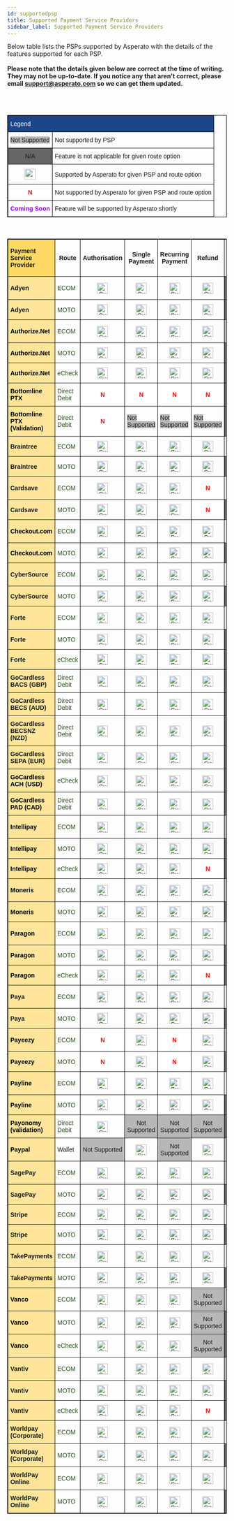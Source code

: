 ```yaml
---
id: supportedpsp
title: Supported Payment Service Providers
sidebar_label: Supported Payment Service Providers
---
```

<style type="text/css">
.tg  {border-collapse:collapse;border-spacing:0;border-color:black;border-style:solid;border-width:1px;}
.tg td{border-color:black;border-style:solid;border-width:1px;font-family:Arial, sans-serif;font-size:14px;
  overflow:hidden;padding:10px 5px;word-break:normal;}
.tg th{border-color:black;border-style:solid;border-width:1px;font-family:Arial, sans-serif;font-size:14px;
  font-weight:normal;overflow:hidden;padding:10px 5px;word-break:normal;}
.tg .tg-oftd{background-color:#666;border-color:inherit;text-align:center;vertical-align:center}
.tg .tg-k5c5{background-color:#666;border-color:inherit;text-align:center;vertical-align:center}
.tg .tg-1rdj{background-color:#FFD966;border-color:inherit;font-weight:bold;text-align:left;vertical-align:center}
.tg .tg-58xa{background-color:#FFF;border-color:#000000;color:#F00;font-weight:bold;text-align:center;vertical-align:center}//N
.tg .tg-w4l0{background-color:#B7B7B7;border-color:inherit;text-align:center;vertical-align:center}
.tg .tg-y9n6{background-color:#FFE599;border-color:inherit;font-weight:bold;text-align:left;vertical-align:center}
.tg .tg-xdju{border-color:inherit;color:#274E13;text-align:left;vertical-align:center}
.tg .tg-c3ow{border-color:inherit;text-align:center;vertical-align:center}
.tg .tg-yyq2{border-color:inherit;color:#90F;font-weight:bold;text-align:center;vertical-align:center}
.tg .tg-wp8o{border-color:#000000;text-align:center;vertical-align:center}
.tg .tg-jk9u{border-color:#000000;color:#90F;font-weight:bold;text-align:center;vertical-align:center}
.tg .tg-fymr{border-color:inherit;font-weight:bold;text-align:Center;vertical-align:center}
.tg .tg-zlby{background-color:#B7B7B7;border-color:inherit;text-align:center;vertical-align:center}
.tg .tg-wuzg{background-color:#FFE599;border-color:inherit;font-weight:bold;text-align:left;vertical-align:center}
.tg .tg-qzcq{background-color:#FFF;border-color:inherit;color:#F00;font-weight:bold;text-align:center;vertical-align:center}
.tg .tg-0pky{border-color:inherit;text-align:left;vertical-align:center}
.tg .tg-hmgt{background-color:#1C4587;border-color:inherit;color:#FFF;text-align:left;vertical-align:center}
</style>


Below table lists the PSPs supported by Asperato with the details of the features supported for each PSP.
<BR>
<BR>
**Please note that the details given below are correct at the time of writing. They may not be up-to-date. If you notice any that aren't correct, please email support@asperato.com so we can get them updated.**

<BR>
<BR>

<table class="tg">
<thead>
  <tr>
    <th class="tg-hmgt" colspan="2"><span style="color:#FFF;background-color:#1C4587">Legend</span></th>
  </tr>
</thead>
<tbody>
  <tr>
    <td class="tg-w4l0"><span style="background-color:#B7B7B7">Not Supported</span></td>
    <td class="tg-0pky">Not supported by PSP</td>
  </tr>
  <tr>
    <td class="tg-oftd"><span style="background-color:#666">N/A</span></td>
    <td class="tg-0pky">Feature is not applicable for given route option</td>
  </tr>
  <tr>
    <td class="tg-c3ow"><img src="https://img.icons8.com/color/48/000000/checked-checkbox.png" width="25" height="25"></td>
    <td class="tg-0pky">Supported by Asperato for given PSP and route option</td>
  </tr>
  <tr>
    <td class="tg-58xa"><span style="font-weight:bold;color:#F00;background-color:#FFF">N</span></td>
    <td class="tg-0pky">Not supported by Asperato for given PSP and route option</td>
  </tr>
  <tr>
    <td class="tg-jk9u"><span style="font-weight:bold;color:#90F">Coming Soon</span></td>
    <td class="tg-0pky">Feature will be supported by Asperato shortly</td>
  </tr>
</tbody>
</table>
<br>

<table class="tg">
<thead>
  <tr>
    <th class="tg-1rdj"><span style="font-weight:bold;background-color:#FFD966">Payment Service Provider</span></th>
    <th class="tg-fymr"><span style="font-weight:bold">Route</span></th>
    <th class="tg-fymr"><span style="font-weight:bold">Authorisation</span></th>
    <th class="tg-fymr"><span style="font-weight:bold">Single Payment</span></th>
    <th class="tg-fymr"><span style="font-weight:bold">Recurring Payment</span></th>
    <th class="tg-fymr"><span style="font-weight:bold">Refund</span></th>
    <th class="tg-fymr"><span style="font-weight:bold">3D Secure Payment</span></th>
    <th class="tg-fymr"><span style="font-weight:bold">3D Secure Payment V2</span></th>
  </tr>
</thead>
<tbody>
  <tr>
    <td class="tg-y9n6"><span style="font-weight:bold;background-color:#FFE599">Adyen</span></td>
    <td class="tg-xdju"><span style="color:#274E13">ECOM</span></td>
    <td class="tg-c3ow"><img src="https://img.icons8.com/color/48/000000/checked-checkbox.png" alt="Supported" width="25" height="25"/></td>
    <td class="tg-c3ow"><img src="https://img.icons8.com/color/48/000000/checked-checkbox.png" alt="Supported" width="25" height="25"/></td>
    <td class="tg-c3ow"><img src="https://img.icons8.com/color/48/000000/checked-checkbox.png" alt="Supported" width="25" height="25"/></td>
    <td class="tg-c3ow"><img src="https://img.icons8.com/color/48/000000/checked-checkbox.png" alt="Supported" width="25" height="25"/></td>
    <td class="tg-oftd"><span style="background-color:#666">N/A</span></td>
    <td class="tg-yyq2"><span style="font-weight:bold;color:#90F">Coming Soon</span></td>
  </tr>
  <tr>
    <td class="tg-y9n6"><span style="font-weight:bold;background-color:#FFE599">Adyen</span></td>
    <td class="tg-xdju"><span style="color:#274E13">MOTO</span></td>
    <td class="tg-c3ow"><img src="https://img.icons8.com/color/48/000000/checked-checkbox.png" alt="Supported" width="25" height="25"/></td>
    <td class="tg-c3ow"><img src="https://img.icons8.com/color/48/000000/checked-checkbox.png" alt="Supported" width="25" height="25"/></td>
    <td class="tg-c3ow"><img src="https://img.icons8.com/color/48/000000/checked-checkbox.png" alt="Supported" width="25" height="25"/></td>
    <td class="tg-c3ow"><img src="https://img.icons8.com/color/48/000000/checked-checkbox.png" alt="Supported" width="25" height="25"/></td>
    <td class="tg-oftd"><span style="background-color:#666">N/A</span></td>
    <td class="tg-oftd"><span style="background-color:#666">N/A</span></td>
  </tr>
  <tr>
    <td class="tg-y9n6"><span style="font-weight:bold;color:#000;background-color:#FFE599">Authorize.Net</span></td>
    <td class="tg-xdju"><span style="color:#274E13">ECOM</span></td>
    <td class="tg-c3ow"><img src="https://img.icons8.com/color/48/000000/checked-checkbox.png" alt="Supported" width="25" height="25"/></td>
    <td class="tg-c3ow"><img src="https://img.icons8.com/color/48/000000/checked-checkbox.png" alt="Supported" width="25" height="25"/></td>
    <td class="tg-c3ow"><img src="https://img.icons8.com/color/48/000000/checked-checkbox.png" alt="Supported" width="25" height="25"/></td>
    <td class="tg-c3ow"><img src="https://img.icons8.com/color/48/000000/checked-checkbox.png" alt="Supported" width="25" height="25"/></td>
    <td class="tg-zlby"><span style="background-color:#B7B7B7">Not Supported</span></td>
    <td class="tg-zlby"><span style="background-color:#B7B7B7">Not Supported</span></td>
  </tr>
  <tr>
    <td class="tg-y9n6"><span style="font-weight:bold;color:#000;background-color:#FFE599">Authorize.Net</span></td>
    <td class="tg-xdju"><span style="color:#274E13">MOTO</span></td>
    <td class="tg-c3ow"><img src="https://img.icons8.com/color/48/000000/checked-checkbox.png" alt="Supported" width="25" height="25"/></td>
    <td class="tg-c3ow"><img src="https://img.icons8.com/color/48/000000/checked-checkbox.png" alt="Supported" width="25" height="25"/></td>
    <td class="tg-c3ow"><img src="https://img.icons8.com/color/48/000000/checked-checkbox.png" alt="Supported" width="25" height="25"/></td>
    <td class="tg-c3ow"><img src="https://img.icons8.com/color/48/000000/checked-checkbox.png" alt="Supported" width="25" height="25"/></td>
    <td class="tg-oftd"><span style="background-color:#666">N/A</span></td>
    <td class="tg-oftd"><span style="background-color:#666">N/A</span></td>
  </tr>
  <tr>
    <td class="tg-y9n6"><span style="font-weight:bold;color:#000;background-color:#FFE599">Authorize.Net</span></td>
    <td class="tg-xdju"><span style="color:#274E13">eCheck</span></td>
    <td class="tg-c3ow"><img src="https://img.icons8.com/color/48/000000/checked-checkbox.png" alt="Supported" width="25" height="25"/></td>
    <td class="tg-c3ow"><img src="https://img.icons8.com/color/48/000000/checked-checkbox.png" alt="Supported" width="25" height="25"/></td>
    <td class="tg-c3ow"><img src="https://img.icons8.com/color/48/000000/checked-checkbox.png" alt="Supported" width="25" height="25"/></td>
    <td class="tg-c3ow"><img src="https://img.icons8.com/color/48/000000/checked-checkbox.png" alt="Supported" width="25" height="25"/></td>
    <td class="tg-oftd"><span style="background-color:#666">N/A</span></td>
    <td class="tg-oftd"><span style="background-color:#666">N/A</span></td>
  </tr>
  <tr>
    <td class="tg-wuzg"><span style="font-weight:bold;color:#000;background-color:#FFE599">Bottomline PTX</span></td>
    <td class="tg-xdju"><span style="color:#274E13">Direct Debit</span></td>
    <td class="tg-58xa"><span style="font-weight:bold;color:#F00;background-color:#FFF">N</span></td>
    <td class="tg-58xa"><span style="font-weight:bold;color:#F00;background-color:#FFF">N</span></td>
    <td class="tg-58xa"><span style="font-weight:bold;color:#F00;background-color:#FFF">N</span></td>
    <td class="tg-58xa"><span style="font-weight:bold;color:#F00;background-color:#FFF">N</span></td>
    <td class="tg-oftd"><span style="background-color:#666">N/A</span></td>
    <td class="tg-oftd"><span style="background-color:#666">N/A</span></td>
  </tr>
  <tr>
    <td class="tg-wuzg"><span style="font-weight:bold;color:#000;background-color:#FFE599">Bottomline PTX (Validation)</span></td>
    <td class="tg-xdju"><span style="color:#274E13">Direct Debit</span></td>
    <td class="tg-58xa"><span style="font-weight:bold;color:#F00;background-color:#FFF">N</span></td>
    <td class="tg-w4l0"><span style="background-color:#B7B7B7">Not Supported</span></td>
    <td class="tg-w4l0"><span style="background-color:#B7B7B7">Not Supported</span></td>
    <td class="tg-w4l0"><span style="background-color:#B7B7B7">Not Supported</span></td>
    <td class="tg-oftd"><span style="background-color:#666">N/A</span></td>
    <td class="tg-oftd"><span style="background-color:#666">N/A</span></td>
  </tr>
  <tr>
    <td class="tg-y9n6"><span style="font-weight:bold;background-color:#FFE599">Braintree</span></td>
    <td class="tg-xdju"><span style="color:#274E13">ECOM</span></td>
    <td class="tg-c3ow"><img src="https://img.icons8.com/color/48/000000/checked-checkbox.png" alt="Supported" width="25" height="25"/></td>
    <td class="tg-c3ow"><img src="https://img.icons8.com/color/48/000000/checked-checkbox.png" alt="Supported" width="25" height="25"/></td>
    <td class="tg-c3ow"><img src="https://img.icons8.com/color/48/000000/checked-checkbox.png" alt="Supported" width="25" height="25"/></td>
    <td class="tg-c3ow"><img src="https://img.icons8.com/color/48/000000/checked-checkbox.png" alt="Supported" width="25" height="25"/></td>
    <td class="tg-qzcq"><span style="font-weight:bold;color:#F00;background-color:#FFF">N</span></td>
    <td class="tg-c3ow"><img src="https://img.icons8.com/color/48/000000/checked-checkbox.png" alt="Supported" width="25" height="25"/></td>
  </tr>
  <tr>
    <td class="tg-y9n6"><span style="font-weight:bold;background-color:#FFE599">Braintree</span></td>
    <td class="tg-xdju"><span style="color:#274E13">MOTO</span></td>
    <td class="tg-c3ow"><img src="https://img.icons8.com/color/48/000000/checked-checkbox.png" alt="Supported" width="25" height="25"/></td>
    <td class="tg-c3ow"><img src="https://img.icons8.com/color/48/000000/checked-checkbox.png" alt="Supported" width="25" height="25"/></td>
    <td class="tg-c3ow"><img src="https://img.icons8.com/color/48/000000/checked-checkbox.png" alt="Supported" width="25" height="25"/></td>
    <td class="tg-c3ow"><img src="https://img.icons8.com/color/48/000000/checked-checkbox.png" alt="Supported" width="25" height="25"/></td>
    <td class="tg-oftd"><span style="background-color:#666">N/A</span></td>
    <td class="tg-oftd"><span style="background-color:#666">N/A</span></td>
  </tr>
  <tr>
    <td class="tg-y9n6"><span style="font-weight:bold;background-color:#FFE599">Cardsave</span></td>
    <td class="tg-xdju"><span style="color:#274E13">ECOM</span></td>
    <td class="tg-c3ow"><img src="https://img.icons8.com/color/48/000000/checked-checkbox.png" alt="Supported" width="25" height="25"/></td>
    <td class="tg-c3ow"><img src="https://img.icons8.com/color/48/000000/checked-checkbox.png" alt="Supported" width="25" height="25"/></td>
    <td class="tg-c3ow"><img src="https://img.icons8.com/color/48/000000/checked-checkbox.png" alt="Supported" width="25" height="25"/></td>
    <td class="tg-58xa"><span style="font-weight:bold;color:#F00;background-color:#FFF">N</span></td>
    <td class="tg-c3ow"><img src="https://img.icons8.com/color/48/000000/checked-checkbox.png" alt="Supported" width="25" height="25"/></td>
    <td class="tg-w4l0"><span style="background-color:#B7B7B7">Not Supported</span></td>
  </tr>
  <tr>
    <td class="tg-y9n6"><span style="font-weight:bold;background-color:#FFE599">Cardsave</span></td>
    <td class="tg-xdju"><span style="color:#274E13">MOTO</span></td>
    <td class="tg-c3ow"><img src="https://img.icons8.com/color/48/000000/checked-checkbox.png" alt="Supported" width="25" height="25"/></td>
    <td class="tg-c3ow"><img src="https://img.icons8.com/color/48/000000/checked-checkbox.png" alt="Supported" width="25" height="25"/></td>
    <td class="tg-c3ow"><img src="https://img.icons8.com/color/48/000000/checked-checkbox.png" alt="Supported" width="25" height="25"/></td>
    <td class="tg-58xa"><span style="font-weight:bold;color:#F00;background-color:#FFF">N</span></td>
    <td class="tg-oftd"><span style="background-color:#666">N/A</span></td>
    <td class="tg-oftd"><span style="background-color:#666">N/A</span></td>
  </tr>
  <tr>
    <td class="tg-y9n6"><span style="font-weight:bold;color:#000;background-color:#FFE599">Checkout.com</span></td>
    <td class="tg-xdju"><span style="color:#274E13">ECOM</span></td>
    <td class="tg-c3ow"><img src="https://img.icons8.com/color/48/000000/checked-checkbox.png" alt="Supported" width="25" height="25"/></td>
    <td class="tg-c3ow"><img src="https://img.icons8.com/color/48/000000/checked-checkbox.png" alt="Supported" width="25" height="25"/></td>
    <td class="tg-c3ow"><img src="https://img.icons8.com/color/48/000000/checked-checkbox.png" alt="Supported" width="25" height="25"/></td>
    <td class="tg-c3ow"><img src="https://img.icons8.com/color/48/000000/checked-checkbox.png" alt="Supported" width="25" height="25"/></td>
    <td class="tg-c3ow"><img src="https://img.icons8.com/color/48/000000/checked-checkbox.png" alt="Supported" width="25" height="25"/></td>
    <td class="tg-yyq2"><span style="font-weight:bold;color:#90F">Coming Soon</span></td>
  </tr>
  <tr>
    <td class="tg-y9n6"><span style="font-weight:bold;color:#000;background-color:#FFE599">Checkout.com</span></td>
    <td class="tg-xdju"><span style="color:#274E13">MOTO</span></td>
    <td class="tg-c3ow"><img src="https://img.icons8.com/color/48/000000/checked-checkbox.png" alt="Supported" width="25" height="25"/></td>
    <td class="tg-c3ow"><img src="https://img.icons8.com/color/48/000000/checked-checkbox.png" alt="Supported" width="25" height="25"/></td>
    <td class="tg-c3ow"><img src="https://img.icons8.com/color/48/000000/checked-checkbox.png" alt="Supported" width="25" height="25"/></td>
    <td class="tg-c3ow"><img src="https://img.icons8.com/color/48/000000/checked-checkbox.png" alt="Supported" width="25" height="25"/></td>
    <td class="tg-oftd"><span style="background-color:#666">N/A</span></td>
    <td class="tg-oftd"><span style="background-color:#666">N/A</span></td>
  </tr>
  <tr>
    <td class="tg-y9n6"><span style="font-weight:bold;background-color:#FFE599">CyberSource</span></td>
    <td class="tg-xdju"><span style="color:#274E13">ECOM</span></td>
    <td class="tg-c3ow"><img src="https://img.icons8.com/color/48/000000/checked-checkbox.png" alt="Supported" width="25" height="25"/></td>
    <td class="tg-c3ow"><img src="https://img.icons8.com/color/48/000000/checked-checkbox.png" alt="Supported" width="25" height="25"/></td>
    <td class="tg-c3ow"><img src="https://img.icons8.com/color/48/000000/checked-checkbox.png" alt="Supported" width="25" height="25"/></td>
    <td class="tg-c3ow"><img src="https://img.icons8.com/color/48/000000/checked-checkbox.png" alt="Supported" width="25" height="25"/></td>
    <td class="tg-c3ow"><img src="https://img.icons8.com/color/48/000000/checked-checkbox.png" alt="Supported" width="25" height="25"/></td>
    <td class="tg-yyq2"><span style="font-weight:bold;color:#90F">Coming Soon</span></td>
  </tr>
  <tr>
    <td class="tg-y9n6"><span style="font-weight:bold;background-color:#FFE599">CyberSource</span></td>
    <td class="tg-xdju"><span style="color:#274E13">MOTO</span></td>
    <td class="tg-c3ow"><img src="https://img.icons8.com/color/48/000000/checked-checkbox.png" alt="Supported" width="25" height="25"/></td>
    <td class="tg-c3ow"><img src="https://img.icons8.com/color/48/000000/checked-checkbox.png" alt="Supported" width="25" height="25"/></td>
    <td class="tg-c3ow"><img src="https://img.icons8.com/color/48/000000/checked-checkbox.png" alt="Supported" width="25" height="25"/></td>
    <td class="tg-c3ow"><img src="https://img.icons8.com/color/48/000000/checked-checkbox.png" alt="Supported" width="25" height="25"/></td>
    <td class="tg-oftd"><span style="background-color:#666">N/A</span></td>
    <td class="tg-oftd"><span style="background-color:#666">N/A</span></td>
  </tr>
  <tr>
    <td class="tg-y9n6"><span style="font-weight:bold;background-color:#FFE599">Forte</span></td>
    <td class="tg-xdju"><span style="color:#274E13">ECOM</span></td>
    <td class="tg-c3ow"><img src="https://img.icons8.com/color/48/000000/checked-checkbox.png" alt="Supported" width="25" height="25"/></td>
    <td class="tg-c3ow"><img src="https://img.icons8.com/color/48/000000/checked-checkbox.png" alt="Supported" width="25" height="25"/></td>
    <td class="tg-c3ow"><img src="https://img.icons8.com/color/48/000000/checked-checkbox.png" alt="Supported" width="25" height="25"/></td>
    <td class="tg-c3ow"><img src="https://img.icons8.com/color/48/000000/checked-checkbox.png" alt="Supported" width="25" height="25"/></td>
    <td class="tg-w4l0"><span style="background-color:#B7B7B7">Not Supported</span></td>
    <td class="tg-oftd"><span style="background-color:#666">N/A</span></td>
  </tr>
  <tr>
    <td class="tg-y9n6"><span style="font-weight:bold;background-color:#FFE599">Forte</span></td>
    <td class="tg-xdju"><span style="color:#274E13">MOTO</span></td>
    <td class="tg-c3ow"><img src="https://img.icons8.com/color/48/000000/checked-checkbox.png" alt="Supported" width="25" height="25"/></td>
    <td class="tg-c3ow"><img src="https://img.icons8.com/color/48/000000/checked-checkbox.png" alt="Supported" width="25" height="25"/></td>
    <td class="tg-c3ow"><img src="https://img.icons8.com/color/48/000000/checked-checkbox.png" alt="Supported" width="25" height="25"/></td>
    <td class="tg-c3ow"><img src="https://img.icons8.com/color/48/000000/checked-checkbox.png" alt="Supported" width="25" height="25"/></td>
    <td class="tg-oftd"><span style="background-color:#666">N/A</span></td>
    <td class="tg-oftd"><span style="background-color:#666">N/A</span></td>
  </tr>
  <tr>
    <td class="tg-y9n6"><span style="font-weight:bold;background-color:#FFE599">Forte</span></td>
    <td class="tg-xdju"><span style="color:#274E13">eCheck</span></td>
    <td class="tg-c3ow"><img src="https://img.icons8.com/color/48/000000/checked-checkbox.png" alt="Supported" width="25" height="25"/></td>
    <td class="tg-c3ow"><img src="https://img.icons8.com/color/48/000000/checked-checkbox.png" alt="Supported" width="25" height="25"/></td>
    <td class="tg-c3ow"><img src="https://img.icons8.com/color/48/000000/checked-checkbox.png" alt="Supported" width="25" height="25"/></td>
    <td class="tg-c3ow"><img src="https://img.icons8.com/color/48/000000/checked-checkbox.png" alt="Supported" width="25" height="25"/></td>
    <td class="tg-k5c5"><span style="background-color:#666">N/A</span></td>
    <td class="tg-oftd"><span style="background-color:#666">N/A</span></td>
  </tr>
  <tr>
    <td class="tg-y9n6"><span style="font-weight:bold;background-color:#FFE599">GoCardless BACS (GBP)</span></td>
    <td class="tg-xdju"><span style="color:#274E13">Direct Debit</span></td>
    <td class="tg-c3ow"><img src="https://img.icons8.com/color/48/000000/checked-checkbox.png" alt="Supported" width="25" height="25"/></td>
    <td class="tg-c3ow"><img src="https://img.icons8.com/color/48/000000/checked-checkbox.png" alt="Supported" width="25" height="25"/></td>
    <td class="tg-c3ow"><img src="https://img.icons8.com/color/48/000000/checked-checkbox.png" alt="Supported" width="25" height="25"/></td>
    <td class="tg-c3ow"><img src="https://img.icons8.com/color/48/000000/checked-checkbox.png" alt="Supported" width="25" height="25"/></td>
    <td class="tg-oftd"><span style="background-color:#666">N/A</span></td>
    <td class="tg-oftd"><span style="background-color:#666">N/A</span></td>
  </tr>
  <tr>
    <td class="tg-y9n6"><span style="font-weight:bold;background-color:#FFE599">GoCardless BECS (AUD)</span></td>
    <td class="tg-xdju"><span style="color:#274E13">Direct Debit</span></td>
    <td class="tg-c3ow"><img src="https://img.icons8.com/color/48/000000/checked-checkbox.png" alt="Supported" width="25" height="25"/></td>
    <td class="tg-c3ow"><img src="https://img.icons8.com/color/48/000000/checked-checkbox.png" alt="Supported" width="25" height="25"/></td>
    <td class="tg-c3ow"><img src="https://img.icons8.com/color/48/000000/checked-checkbox.png" alt="Supported" width="25" height="25"/></td>
    <td class="tg-c3ow"><img src="https://img.icons8.com/color/48/000000/checked-checkbox.png" alt="Supported" width="25" height="25"/></td>
    <td class="tg-oftd"><span style="background-color:#666">N/A</span></td>
    <td class="tg-oftd"><span style="background-color:#666">N/A</span></td>
  </tr>
  <tr>
    <td class="tg-y9n6"><span style="font-weight:bold;background-color:#FFE599">GoCardless BECSNZ (NZD)</span></td>
    <td class="tg-xdju"><span style="color:#274E13">Direct Debit</span></td>
    <td class="tg-c3ow"><img src="https://img.icons8.com/color/48/000000/checked-checkbox.png" alt="Supported" width="25" height="25"/></td>
    <td class="tg-c3ow"><img src="https://img.icons8.com/color/48/000000/checked-checkbox.png" alt="Supported" width="25" height="25"/></td>
    <td class="tg-c3ow"><img src="https://img.icons8.com/color/48/000000/checked-checkbox.png" alt="Supported" width="25" height="25"/></td>
    <td class="tg-c3ow"><img src="https://img.icons8.com/color/48/000000/checked-checkbox.png" alt="Supported" width="25" height="25"/></td>
    <td class="tg-oftd"><span style="background-color:#666">N/A</span></td>
    <td class="tg-oftd"><span style="background-color:#666">N/A</span></td>
  </tr>
  <tr>
    <td class="tg-y9n6"><span style="font-weight:bold;background-color:#FFE599">GoCardless SEPA (EUR)</span></td>
    <td class="tg-xdju"><span style="color:#274E13">Direct Debit</span></td>
    <td class="tg-c3ow"><img src="https://img.icons8.com/color/48/000000/checked-checkbox.png" alt="Supported" width="25" height="25"/></td>
    <td class="tg-c3ow"><img src="https://img.icons8.com/color/48/000000/checked-checkbox.png" alt="Supported" width="25" height="25"/></td>
    <td class="tg-c3ow"><img src="https://img.icons8.com/color/48/000000/checked-checkbox.png" alt="Supported" width="25" height="25"/></td>
    <td class="tg-c3ow"><img src="https://img.icons8.com/color/48/000000/checked-checkbox.png" alt="Supported" width="25" height="25"/></td>
    <td class="tg-oftd"><span style="background-color:#666">N/A</span></td>
    <td class="tg-oftd"><span style="background-color:#666">N/A</span></td>
  </tr>
  <tr>
    <td class="tg-y9n6"><span style="font-weight:bold;color:#000;background-color:#FFE599">GoCardless ACH (USD)</span></td>
    <td class="tg-xdju"><span style="color:#274E13">eCheck</span></td>
    <td class="tg-c3ow"><img src="https://img.icons8.com/color/48/000000/checked-checkbox.png" alt="Supported" width="25" height="25"/></td>
    <td class="tg-c3ow"><img src="https://img.icons8.com/color/48/000000/checked-checkbox.png" alt="Supported" width="25" height="25"/></td>
    <td class="tg-c3ow"><img src="https://img.icons8.com/color/48/000000/checked-checkbox.png" alt="Supported" width="25" height="25"/></td>
    <td class="tg-c3ow"><img src="https://img.icons8.com/color/48/000000/checked-checkbox.png" alt="Supported" width="25" height="25"/></td>
    <td class="tg-k5c5"><span style="background-color:#666">N/A</span></td>
    <td class="tg-k5c5"><span style="background-color:#666">N/A</span></td>
  </tr>
  <tr>
    <td class="tg-y9n6"><span style="font-weight:bold;color:#000;background-color:#FFE599">GoCardless PAD (CAD)</span></td>
    <td class="tg-xdju"><span style="color:#274E13">Direct Debit</span></td>
   <td class="tg-c3ow"><img src="https://img.icons8.com/color/48/000000/checked-checkbox.png" alt="Supported" width="25" height="25"/></td>
    <td class="tg-c3ow"><img src="https://img.icons8.com/color/48/000000/checked-checkbox.png" alt="Supported" width="25" height="25"/></td>
    <td class="tg-c3ow"><img src="https://img.icons8.com/color/48/000000/checked-checkbox.png" alt="Supported" width="25" height="25"/></td>
    <td class="tg-c3ow"><img src="https://img.icons8.com/color/48/000000/checked-checkbox.png" alt="Supported" width="25" height="25"/></td>
    <td class="tg-k5c5"><span style="background-color:#666">N/A</span></td>
    <td class="tg-k5c5"><span style="background-color:#666">N/A</span></td>
  </tr>
  <tr>
    <td class="tg-y9n6"><span style="font-weight:bold;color:#000;background-color:#FFE599">Intellipay</span></td>
    <td class="tg-xdju"><span style="color:#274E13">ECOM</span></td>
    <td class="tg-c3ow"><img src="https://img.icons8.com/color/48/000000/checked-checkbox.png" alt="Supported" width="25" height="25"/></td>
    <td class="tg-c3ow"><img src="https://img.icons8.com/color/48/000000/checked-checkbox.png" alt="Supported" width="25" height="25"/></td>
    <td class="tg-c3ow"><img src="https://img.icons8.com/color/48/000000/checked-checkbox.png" alt="Supported" width="25" height="25"/></td>
    <td class="tg-c3ow"><img src="https://img.icons8.com/color/48/000000/checked-checkbox.png" alt="Supported" width="25" height="25"/></td>
    <td class="tg-zlby"><span style="background-color:#B7B7B7">Not Supported</span></td>
    <td class="tg-zlby"><span style="background-color:#B7B7B7">Not Supported</span></td>
  </tr>
  <tr>
    <td class="tg-y9n6"><span style="font-weight:bold;color:#000;background-color:#FFE599">Intellipay</span></td>
    <td class="tg-xdju"><span style="color:#274E13">MOTO</span></td>
    <td class="tg-c3ow"><img src="https://img.icons8.com/color/48/000000/checked-checkbox.png" alt="Supported" width="25" height="25"/></td>
    <td class="tg-c3ow"><img src="https://img.icons8.com/color/48/000000/checked-checkbox.png" alt="Supported" width="25" height="25"/></td>
    <td class="tg-c3ow"><img src="https://img.icons8.com/color/48/000000/checked-checkbox.png" alt="Supported" width="25" height="25"/></td>
    <td class="tg-c3ow"><img src="https://img.icons8.com/color/48/000000/checked-checkbox.png" alt="Supported" width="25" height="25"/></td>
    <td class="tg-oftd"><span style="background-color:#666">N/A</span></td>
    <td class="tg-oftd"><span style="background-color:#666">N/A</span></td>
  </tr>
  <tr>
    <td class="tg-y9n6"><span style="font-weight:bold;color:#000;background-color:#FFE599">Intellipay</span></td>
    <td class="tg-xdju"><span style="color:#274E13">eCheck</span></td>
    <td class="tg-c3ow"><img src="https://img.icons8.com/color/48/000000/checked-checkbox.png" alt="Supported" width="25" height="25"/></td>
    <td class="tg-c3ow"><img src="https://img.icons8.com/color/48/000000/checked-checkbox.png" alt="Supported" width="25" height="25"/></td>
    <td class="tg-c3ow"><img src="https://img.icons8.com/color/48/000000/checked-checkbox.png" alt="Supported" width="25" height="25"/></td>
    <td class="tg-58xa"><span style="font-weight:bold;color:#F00;background-color:#FFF">N</span></td>
    <td class="tg-oftd"><span style="background-color:#666">N/A</span></td>
    <td class="tg-oftd"><span style="background-color:#666">N/A</span></td>
  </tr>
  <tr>
    <td class="tg-y9n6"><span style="font-weight:bold;color:#000;background-color:#FFE599">Moneris</span></td>
    <td class="tg-xdju"><span style="color:#274E13">ECOM</span></td>
    <td class="tg-c3ow"><img src="https://img.icons8.com/color/48/000000/checked-checkbox.png" alt="Supported" width="25" height="25"/></td>
    <td class="tg-c3ow"><img src="https://img.icons8.com/color/48/000000/checked-checkbox.png" alt="Supported" width="25" height="25"/></td>
    <td class="tg-c3ow"><img src="https://img.icons8.com/color/48/000000/checked-checkbox.png" alt="Supported" width="25" height="25"/></td>
    <td class="tg-c3ow"><img src="https://img.icons8.com/color/48/000000/checked-checkbox.png" alt="Supported" width="25" height="25"/></td>
    <td class="tg-zlby"><span style="background-color:#B7B7B7">Not Supported</span></td>
    <td class="tg-zlby"><span style="background-color:#B7B7B7">Not Supported</span></td>
  </tr>
  <tr>
    <td class="tg-y9n6"><span style="font-weight:bold;color:#000;background-color:#FFE599">Moneris</span></td>
    <td class="tg-xdju"><span style="color:#274E13">MOTO</span></td>
    <td class="tg-c3ow"><img src="https://img.icons8.com/color/48/000000/checked-checkbox.png" alt="Supported" width="25" height="25"/></td>
    <td class="tg-c3ow"><img src="https://img.icons8.com/color/48/000000/checked-checkbox.png" alt="Supported" width="25" height="25"/></td>
    <td class="tg-c3ow"><img src="https://img.icons8.com/color/48/000000/checked-checkbox.png" alt="Supported" width="25" height="25"/></td>
    <td class="tg-c3ow"><img src="https://img.icons8.com/color/48/000000/checked-checkbox.png" alt="Supported" width="25" height="25"/></td>
    <td class="tg-oftd"><span style="background-color:#666">N/A</span></td>
    <td class="tg-oftd"><span style="background-color:#666">N/A</span></td>
  </tr>
  <tr>
    <td class="tg-y9n6"><span style="font-weight:bold;color:#000;background-color:#FFE599">Paragon</span></td>
    <td class="tg-xdju"><span style="color:#274E13">ECOM</span></td>
    <td class="tg-c3ow"><img src="https://img.icons8.com/color/48/000000/checked-checkbox.png" alt="Supported" width="25" height="25"/></td>
    <td class="tg-c3ow"><img src="https://img.icons8.com/color/48/000000/checked-checkbox.png" alt="Supported" width="25" height="25"/></td>
    <td class="tg-c3ow"><img src="https://img.icons8.com/color/48/000000/checked-checkbox.png" alt="Supported" width="25" height="25"/></td>
    <td class="tg-c3ow"><img src="https://img.icons8.com/color/48/000000/checked-checkbox.png" alt="Supported" width="25" height="25"/></td>
    <td class="tg-zlby"><span style="background-color:#B7B7B7">Not Supported</span></td>
    <td class="tg-zlby"><span style="background-color:#B7B7B7">Not Supported</span></td>
  </tr>
  <tr>
    <td class="tg-y9n6"><span style="font-weight:bold;color:#000;background-color:#FFE599">Paragon</span></td>
    <td class="tg-xdju"><span style="color:#274E13">MOTO</span></td>
    <td class="tg-c3ow"><img src="https://img.icons8.com/color/48/000000/checked-checkbox.png" alt="Supported" width="25" height="25"/></td>
    <td class="tg-c3ow"><img src="https://img.icons8.com/color/48/000000/checked-checkbox.png" alt="Supported" width="25" height="25"/></td>
    <td class="tg-c3ow"><img src="https://img.icons8.com/color/48/000000/checked-checkbox.png" alt="Supported" width="25" height="25"/></td>
    <td class="tg-c3ow"><img src="https://img.icons8.com/color/48/000000/checked-checkbox.png" alt="Supported" width="25" height="25"/></td>
    <td class="tg-oftd"><span style="background-color:#666">N/A</span></td>
    <td class="tg-oftd"><span style="background-color:#666">N/A</span></td>
  </tr>
  <tr>
    <td class="tg-y9n6"><span style="font-weight:bold;color:#000;background-color:#FFE599">Paragon</span></td>
    <td class="tg-xdju"><span style="color:#274E13">eCheck</span></td>
    <td class="tg-c3ow"><img src="https://img.icons8.com/color/48/000000/checked-checkbox.png" alt="Supported" width="25" height="25"/></td>
    <td class="tg-c3ow"><img src="https://img.icons8.com/color/48/000000/checked-checkbox.png" alt="Supported" width="25" height="25"/></td>
    <td class="tg-c3ow"><img src="https://img.icons8.com/color/48/000000/checked-checkbox.png" alt="Supported" width="25" height="25"/></td>
    <td class="tg-58xa"><span style="font-weight:bold;color:#F00;background-color:#FFF">N</span></td>
    <td class="tg-oftd"><span style="background-color:#666">N/A</span></td>
    <td class="tg-oftd"><span style="background-color:#666">N/A</span></td>
  </tr>
  <tr>
    <td class="tg-y9n6"><span style="font-weight:bold;background-color:#FFE599">Paya</span></td>
    <td class="tg-xdju"><span style="color:#274E13">ECOM</span></td>
    <td class="tg-c3ow"><img src="https://img.icons8.com/color/48/000000/checked-checkbox.png" alt="Supported" width="25" height="25"/></td>
    <td class="tg-c3ow"><img src="https://img.icons8.com/color/48/000000/checked-checkbox.png" alt="Supported" width="25" height="25"/></td>
    <td class="tg-c3ow"><img src="https://img.icons8.com/color/48/000000/checked-checkbox.png" alt="Supported" width="25" height="25"/></td>
    <td class="tg-wp8o"><img src="https://img.icons8.com/color/48/000000/checked-checkbox.png" alt="Supported" width="25" height="25"/></td>
    <td class="tg-w4l0"><span style="background-color:#B7B7B7">Not Supported</span></td>
    <td class="tg-w4l0"><span style="background-color:#B7B7B7">Not Supported</span></td>
  </tr>
  <tr>
    <td class="tg-y9n6"><span style="font-weight:bold;background-color:#FFE599">Paya</span></td>
    <td class="tg-xdju"><span style="color:#274E13">MOTO</span></td>
    <td class="tg-c3ow"><img src="https://img.icons8.com/color/48/000000/checked-checkbox.png" alt="Supported" width="25" height="25"/></td>
    <td class="tg-c3ow"><img src="https://img.icons8.com/color/48/000000/checked-checkbox.png" alt="Supported" width="25" height="25"/></td>
    <td class="tg-c3ow"><img src="https://img.icons8.com/color/48/000000/checked-checkbox.png" alt="Supported" width="25" height="25"/></td>
    <td class="tg-c3ow"><img src="https://img.icons8.com/color/48/000000/checked-checkbox.png" alt="Supported" width="25" height="25"/></td>
    <td class="tg-oftd"><span style="background-color:#666">N/A</span></td>
    <td class="tg-oftd"><span style="background-color:#666">N/A</span></td>
  </tr>
  <tr>
    <td class="tg-y9n6"><span style="font-weight:bold;color:#000;background-color:#FFE599">Payeezy</span></td>
    <td class="tg-xdju"><span style="color:#274E13">ECOM</span></td>
    <td class="tg-58xa"><span style="font-weight:bold;color:#F00;background-color:#FFF">N</span></td>
    <td class="tg-c3ow"><img src="https://img.icons8.com/color/48/000000/checked-checkbox.png" alt="Supported" width="25" height="25"/></td>
    <td class="tg-58xa"><span style="font-weight:bold;color:#F00;background-color:#FFF">N</span></td>
    <td class="tg-c3ow"><img src="https://img.icons8.com/color/48/000000/checked-checkbox.png" alt="Supported" width="25" height="25"/></td>
    <td class="tg-zlby"><span style="background-color:#B7B7B7">Not Supported</span></td>
    <td class="tg-oftd"><span style="background-color:#666">N/A</span></td>
  </tr>
  <tr>
    <td class="tg-y9n6"><span style="font-weight:bold;color:#000;background-color:#FFE599">Payeezy</span></td>
    <td class="tg-xdju"><span style="color:#274E13">MOTO</span></td>
    <td class="tg-58xa"><span style="font-weight:bold;color:#F00;background-color:#FFF">N</span></td>
    <td class="tg-c3ow"><img src="https://img.icons8.com/color/48/000000/checked-checkbox.png" alt="Supported" width="25" height="25"/></td>
    <td class="tg-58xa"><span style="font-weight:bold;color:#F00;background-color:#FFF">N</span></td>
    <td class="tg-c3ow"><img src="https://img.icons8.com/color/48/000000/checked-checkbox.png" alt="Supported" width="25" height="25"/></td>
    <td class="tg-oftd"><span style="background-color:#666">N/A</span></td>
    <td class="tg-oftd"><span style="background-color:#666">N/A</span></td>
  </tr>
  <tr>
    <td class="tg-y9n6"><span style="font-weight:bold;color:#000;background-color:#FFE599">Payline</span></td>
    <td class="tg-xdju"><span style="color:#274E13">ECOM</span></td>
    <td class="tg-c3ow"><img src="https://img.icons8.com/color/48/000000/checked-checkbox.png" alt="Supported" width="25" height="25"/></td>
    <td class="tg-c3ow"><img src="https://img.icons8.com/color/48/000000/checked-checkbox.png" alt="Supported" width="25" height="25"/></td>
    <td class="tg-c3ow"><img src="https://img.icons8.com/color/48/000000/checked-checkbox.png" alt="Supported" width="25" height="25"/></td>
    <td class="tg-c3ow"><img src="https://img.icons8.com/color/48/000000/checked-checkbox.png" alt="Supported" width="25" height="25"/></td>
    <td class="tg-c3ow"><img src="https://img.icons8.com/color/48/000000/checked-checkbox.png" alt="Supported" width="25" height="25"/></td>
    <td class="tg-yyq2"><span style="font-weight:bold;color:#90F">Coming Soon</span></td>
  </tr>
  <tr>
    <td class="tg-y9n6"><span style="font-weight:bold;color:#000;background-color:#FFE599">Payline</span></td>
    <td class="tg-xdju"><span style="color:#274E13">MOTO</span></td>
    <td class="tg-c3ow"><img src="https://img.icons8.com/color/48/000000/checked-checkbox.png" alt="Supported" width="25" height="25"/></td>
    <td class="tg-c3ow"><img src="https://img.icons8.com/color/48/000000/checked-checkbox.png" alt="Supported" width="25" height="25"/></td>
    <td class="tg-c3ow"><img src="https://img.icons8.com/color/48/000000/checked-checkbox.png" alt="Supported" width="25" height="25"/></td>
    <td class="tg-c3ow"><img src="https://img.icons8.com/color/48/000000/checked-checkbox.png" alt="Supported" width="25" height="25"/></td>
    <td class="tg-oftd"><span style="background-color:#666">N/A</span></td>
    <td class="tg-oftd"><span style="background-color:#666">N/A</span></td>
  </tr>
  <tr>
    <td class="tg-wuzg"><span style="font-weight:bold;color:#000;background-color:#FFE599">Payonomy (validation)</span></td>
    <td class="tg-xdju"><span style="color:#274E13">Direct Debit</span></td>
    <td class="tg-c3ow"><img src="https://img.icons8.com/color/48/000000/checked-checkbox.png" alt="Supported" width="25" height="25"/></td>
    <td class="tg-zlby"><span style="background-color:#B7B7B7">Not Supported</span></td>
    <td class="tg-zlby"><span style="background-color:#B7B7B7">Not Supported</span></td>
    <td class="tg-zlby"><span style="background-color:#B7B7B7">Not Supported</span></td>
    <td class="tg-oftd"><span style="background-color:#666">N/A</span></td>
    <td class="tg-oftd"><span style="background-color:#666">N/A</span></td>
  </tr>
  <tr>
    <td class="tg-wuzg"><span style="font-weight:bold;color:#000;background-color:#FFE599">Paypal</span></td>
    <td class="tg-0pky">Wallet</td>
    <td class="tg-zlby"><span style="background-color:#B7B7B7">Not Supported</span></td>
    <td class="tg-c3ow"><img src="https://img.icons8.com/color/48/000000/checked-checkbox.png" alt="Supported" width="25" height="25"/></td>
    <td class="tg-zlby"><span style="background-color:#B7B7B7">Not Supported</span></td>
    <td class="tg-c3ow"><img src="https://img.icons8.com/color/48/000000/checked-checkbox.png" alt="Supported" width="25" height="25"/></td>
    <td class="tg-zlby"><span style="background-color:#B7B7B7">Not Supported</span></td>
    <td class="tg-oftd"><span style="background-color:#666">N/A</span></td>
  </tr>
  <tr>
    <td class="tg-y9n6"><span style="font-weight:bold;background-color:#FFE599">SagePay</span></td>
    <td class="tg-xdju"><span style="color:#274E13">ECOM</span></td>
    <td class="tg-c3ow"><img src="https://img.icons8.com/color/48/000000/checked-checkbox.png" alt="Supported" width="25" height="25"/></td>
    <td class="tg-c3ow"><img src="https://img.icons8.com/color/48/000000/checked-checkbox.png" alt="Supported" width="25" height="25"/></td>
    <td class="tg-c3ow"><img src="https://img.icons8.com/color/48/000000/checked-checkbox.png" alt="Supported" width="25" height="25"/></td>
    <td class="tg-c3ow"><img src="https://img.icons8.com/color/48/000000/checked-checkbox.png" alt="Supported" width="25" height="25"/></td>
    <td class="tg-zlby"><span style="background-color:#B7B7B7">Not Supported</span></td>
    <td class="tg-c3ow"><img src="https://img.icons8.com/color/48/000000/checked-checkbox.png" alt="Supported" width="25" height="25"/></td>
  </tr>
  <tr>
    <td class="tg-y9n6"><span style="font-weight:bold;background-color:#FFE599">SagePay</span></td>
    <td class="tg-xdju"><span style="color:#274E13">MOTO</span></td>
    <td class="tg-c3ow"><img src="https://img.icons8.com/color/48/000000/checked-checkbox.png" alt="Supported" width="25" height="25"/></td>
    <td class="tg-c3ow"><img src="https://img.icons8.com/color/48/000000/checked-checkbox.png" alt="Supported" width="25" height="25"/></td>
    <td class="tg-c3ow"><img src="https://img.icons8.com/color/48/000000/checked-checkbox.png" alt="Supported" width="25" height="25"/></td>
    <td class="tg-c3ow"><img src="https://img.icons8.com/color/48/000000/checked-checkbox.png" alt="Supported" width="25" height="25"/></td>
    <td class="tg-oftd"><span style="background-color:#666">N/A</span></td>
    <td class="tg-oftd"><span style="background-color:#666">N/A</span></td>
  </tr>
  <tr>
    <td class="tg-y9n6"><span style="font-weight:bold;background-color:#FFE599">Stripe</span></td>
    <td class="tg-xdju"><span style="color:#274E13">ECOM</span></td>
    <td class="tg-c3ow"><img src="https://img.icons8.com/color/48/000000/checked-checkbox.png" alt="Supported" width="25" height="25"/></td>
    <td class="tg-c3ow"><img src="https://img.icons8.com/color/48/000000/checked-checkbox.png" alt="Supported" width="25" height="25"/></td>
    <td class="tg-c3ow"><img src="https://img.icons8.com/color/48/000000/checked-checkbox.png" alt="Supported" width="25" height="25"/></td>
    <td class="tg-c3ow"><img src="https://img.icons8.com/color/48/000000/checked-checkbox.png" alt="Supported" width="25" height="25"/></td>
    <td class="tg-c3ow"><img src="https://img.icons8.com/color/48/000000/checked-checkbox.png" alt="Supported" width="25" height="25"/></td>
    <td class="tg-c3ow"><img src="https://img.icons8.com/color/48/000000/checked-checkbox.png" alt="Supported" width="25" height="25"/></td>
  </tr>
  <tr>
    <td class="tg-y9n6"><span style="font-weight:bold;background-color:#FFE599">Stripe</span></td>
    <td class="tg-xdju"><span style="color:#274E13">MOTO</span></td>
    <td class="tg-c3ow"><img src="https://img.icons8.com/color/48/000000/checked-checkbox.png" alt="Supported" width="25" height="25"/></td>
    <td class="tg-c3ow"><img src="https://img.icons8.com/color/48/000000/checked-checkbox.png" alt="Supported" width="25" height="25"/></td>
    <td class="tg-c3ow"><img src="https://img.icons8.com/color/48/000000/checked-checkbox.png" alt="Supported" width="25" height="25"/></td>
    <td class="tg-c3ow"><img src="https://img.icons8.com/color/48/000000/checked-checkbox.png" alt="Supported" width="25" height="25"/></td>
    <td class="tg-oftd"><span style="background-color:#666">N/A</span></td>
    <td class="tg-oftd"><span style="background-color:#666">N/A</span></td>
  </tr>
  <tr>
    <td class="tg-y9n6"><span style="font-weight:bold;background-color:#FFE599">TakePayments</span></td>
    <td class="tg-xdju"><span style="color:#274E13">ECOM</span></td>
    <td class="tg-c3ow"><img src="https://img.icons8.com/color/48/000000/checked-checkbox.png" alt="Supported" width="25" height="25"/></td>
    <td class="tg-c3ow"><img src="https://img.icons8.com/color/48/000000/checked-checkbox.png" alt="Supported" width="25" height="25"/></td>
    <td class="tg-c3ow"><img src="https://img.icons8.com/color/48/000000/checked-checkbox.png" alt="Supported" width="25" height="25"/></td>
    <td class="tg-c3ow"><img src="https://img.icons8.com/color/48/000000/checked-checkbox.png" alt="Supported" width="25" height="25"/></td>
    <td class="tg-c3ow"><img src="https://img.icons8.com/color/48/000000/checked-checkbox.png" alt="Supported" width="25" height="25"/></td>
    <td class="tg-zlby"><span style="background-color:#B7B7B7">Not Supported</span></td>
  </tr>
  <tr>
    <td class="tg-y9n6"><span style="font-weight:bold;background-color:#FFE599">TakePayments</span></td>
    <td class="tg-xdju"><span style="color:#274E13">MOTO</span></td>
    <td class="tg-c3ow"><img src="https://img.icons8.com/color/48/000000/checked-checkbox.png" alt="Supported" width="25" height="25"/></td>
    <td class="tg-c3ow"><img src="https://img.icons8.com/color/48/000000/checked-checkbox.png" alt="Supported" width="25" height="25"/></td>
    <td class="tg-c3ow"><img src="https://img.icons8.com/color/48/000000/checked-checkbox.png" alt="Supported" width="25" height="25"/></td>
    <td class="tg-c3ow"><img src="https://img.icons8.com/color/48/000000/checked-checkbox.png" alt="Supported" width="25" height="25"/></td>
    <td class="tg-oftd"><span style="background-color:#666">N/A</span></td>
    <td class="tg-oftd"><span style="background-color:#666">N/A</span></td>
  </tr>
  <tr>
    <td class="tg-y9n6"><span style="font-weight:bold;color:#000;background-color:#FFE599">Vanco</span></td>
    <td class="tg-xdju"><span style="color:#274E13">ECOM</span></td>
    <td class="tg-c3ow"><img src="https://img.icons8.com/color/48/000000/checked-checkbox.png" alt="Supported" width="25" height="25"/></td>
    <td class="tg-c3ow"><img src="https://img.icons8.com/color/48/000000/checked-checkbox.png" alt="Supported" width="25" height="25"/></td>
    <td class="tg-c3ow"><img src="https://img.icons8.com/color/48/000000/checked-checkbox.png" alt="Supported" width="25" height="25"/></td>
    <td class="tg-zlby"><span style="background-color:#B7B7B7">Not Supported</span></td>
    <td class="tg-zlby"><span style="background-color:#B7B7B7">Not Supported</span></td>
    <td class="tg-zlby"><span style="background-color:#B7B7B7">Not Supported</span></td>
  </tr>
  <tr>
    <td class="tg-y9n6"><span style="font-weight:bold;color:#000;background-color:#FFE599">Vanco</span></td>
    <td class="tg-xdju"><span style="color:#274E13">MOTO</span></td>
    <td class="tg-c3ow"><img src="https://img.icons8.com/color/48/000000/checked-checkbox.png" alt="Supported" width="25" height="25"/></td>
    <td class="tg-c3ow"><img src="https://img.icons8.com/color/48/000000/checked-checkbox.png" alt="Supported" width="25" height="25"/></td>
    <td class="tg-c3ow"><img src="https://img.icons8.com/color/48/000000/checked-checkbox.png" alt="Supported" width="25" height="25"/></td>
    <td class="tg-zlby"><span style="background-color:#B7B7B7">Not Supported</span></td>
    <td class="tg-oftd"><span style="background-color:#666">N/A</span></td>
    <td class="tg-oftd"><span style="background-color:#666">N/A</span></td>
  </tr>
  <tr>
    <td class="tg-y9n6"><span style="font-weight:bold;color:#000;background-color:#FFE599">Vanco</span></td>
    <td class="tg-xdju"><span style="color:#274E13">eCheck</span></td>
    <td class="tg-c3ow"><img src="https://img.icons8.com/color/48/000000/checked-checkbox.png" alt="Supported" width="25" height="25"/></td>
    <td class="tg-c3ow"><img src="https://img.icons8.com/color/48/000000/checked-checkbox.png" alt="Supported" width="25" height="25"/></td>
    <td class="tg-c3ow"><img src="https://img.icons8.com/color/48/000000/checked-checkbox.png" alt="Supported" width="25" height="25"/></td>
    <td class="tg-zlby"><span style="background-color:#B7B7B7">Not Supported</span></td>
    <td class="tg-oftd"><span style="background-color:#666">N/A</span></td>
    <td class="tg-oftd"><span style="background-color:#666">N/A</span></td>
  </tr>
  <tr>
    <td class="tg-y9n6"><span style="font-weight:bold;background-color:#FFE599">Vantiv</span></td>
    <td class="tg-xdju"><span style="color:#274E13">ECOM</span></td>
    <td class="tg-c3ow"><img src="https://img.icons8.com/color/48/000000/checked-checkbox.png" alt="Supported" width="25" height="25"/></td>
    <td class="tg-c3ow"><img src="https://img.icons8.com/color/48/000000/checked-checkbox.png" alt="Supported" width="25" height="25"/></td>
    <td class="tg-c3ow"><img src="https://img.icons8.com/color/48/000000/checked-checkbox.png" alt="Supported" width="25" height="25"/></td>
    <td class="tg-c3ow"><img src="https://img.icons8.com/color/48/000000/checked-checkbox.png" alt="Supported" width="25" height="25"/></td>
    <td class="tg-zlby"><span style="background-color:#B7B7B7">Not Supported</span></td>
    <td class="tg-zlby"><span style="background-color:#B7B7B7">Not Supported</span></td>
  </tr>
  <tr>
    <td class="tg-y9n6"><span style="font-weight:bold;background-color:#FFE599">Vantiv</span></td>
    <td class="tg-xdju"><span style="color:#274E13">MOTO</span></td>
    <td class="tg-c3ow"><img src="https://img.icons8.com/color/48/000000/checked-checkbox.png" alt="Supported" width="25" height="25"/></td>
    <td class="tg-c3ow"><img src="https://img.icons8.com/color/48/000000/checked-checkbox.png" alt="Supported" width="25" height="25"/></td>
    <td class="tg-c3ow"><img src="https://img.icons8.com/color/48/000000/checked-checkbox.png" alt="Supported" width="25" height="25"/></td>
    <td class="tg-c3ow"><img src="https://img.icons8.com/color/48/000000/checked-checkbox.png" alt="Supported" width="25" height="25"/></td>
    <td class="tg-oftd"><span style="background-color:#666">N/A</span></td>
    <td class="tg-oftd"><span style="background-color:#666">N/A</span></td>
  </tr>
  <tr>
    <td class="tg-y9n6"><span style="font-weight:bold;background-color:#FFE599">Vantiv</span></td>
    <td class="tg-xdju"><span style="color:#274E13">eCheck</span></td>
    <td class="tg-c3ow"><img src="https://img.icons8.com/color/48/000000/checked-checkbox.png" alt="Supported" width="25" height="25"/></td>
    <td class="tg-c3ow"><img src="https://img.icons8.com/color/48/000000/checked-checkbox.png" alt="Supported" width="25" height="25"/></td>
    <td class="tg-c3ow"><img src="https://img.icons8.com/color/48/000000/checked-checkbox.png" alt="Supported" width="25" height="25"/></td>
    <td class="tg-58xa"><span style="font-weight:bold;color:#F00;background-color:#FFF">N</span></td>
    <td class="tg-oftd"><span style="background-color:#666">N/A</span></td>
    <td class="tg-oftd"><span style="background-color:#666">N/A</span></td>
  </tr>
  <tr>
    <td class="tg-y9n6"><span style="font-weight:bold;background-color:#FFE599">Worldpay (Corporate)</span></td>
    <td class="tg-xdju"><span style="color:#274E13">ECOM</span></td>
    <td class="tg-c3ow"><img src="https://img.icons8.com/color/48/000000/checked-checkbox.png" alt="Supported" width="25" height="25"/></td>
    <td class="tg-c3ow"><img src="https://img.icons8.com/color/48/000000/checked-checkbox.png" alt="Supported" width="25" height="25"/></td>
    <td class="tg-c3ow"><img src="https://img.icons8.com/color/48/000000/checked-checkbox.png" alt="Supported" width="25" height="25"/></td>
    <td class="tg-c3ow"><img src="https://img.icons8.com/color/48/000000/checked-checkbox.png" alt="Supported" width="25" height="25"/></td>
    <td class="tg-c3ow"><img src="https://img.icons8.com/color/48/000000/checked-checkbox.png" alt="Supported" width="25" height="25"/></td>
    <td class="tg-yyq2"><span style="font-weight:bold;color:#90F">Coming Soon</span></td>
  </tr>
  <tr>
    <td class="tg-y9n6"><span style="font-weight:bold;background-color:#FFE599">Worldpay (Corporate)</span></td>
    <td class="tg-xdju"><span style="color:#274E13">MOTO</span></td>
    <td class="tg-c3ow"><img src="https://img.icons8.com/color/48/000000/checked-checkbox.png" alt="Supported" width="25" height="25"/></td>
    <td class="tg-c3ow"><img src="https://img.icons8.com/color/48/000000/checked-checkbox.png" alt="Supported" width="25" height="25"/></td>
    <td class="tg-c3ow"><img src="https://img.icons8.com/color/48/000000/checked-checkbox.png" alt="Supported" width="25" height="25"/></td>
    <td class="tg-c3ow"><img src="https://img.icons8.com/color/48/000000/checked-checkbox.png" alt="Supported" width="25" height="25"/></td>
    <td class="tg-oftd"><span style="background-color:#666">N/A</span></td>
    <td class="tg-oftd"><span style="background-color:#666">N/A</span></td>
  </tr>
  <tr>
    <td class="tg-y9n6"><span style="font-weight:bold;background-color:#FFE599">WorldPay Online</span></td>
    <td class="tg-xdju"><span style="color:#274E13">ECOM</span></td>
    <td class="tg-c3ow"><img src="https://img.icons8.com/color/48/000000/checked-checkbox.png" alt="Supported" width="25" height="25"/></td>
    <td class="tg-c3ow"><img src="https://img.icons8.com/color/48/000000/checked-checkbox.png" alt="Supported" width="25" height="25"/></td>
    <td class="tg-c3ow"><img src="https://img.icons8.com/color/48/000000/checked-checkbox.png" alt="Supported" width="25" height="25"/></td>
    <td class="tg-c3ow"><img src="https://img.icons8.com/color/48/000000/checked-checkbox.png" alt="Supported" width="25" height="25"/></td>
    <td class="tg-c3ow"><img src="https://img.icons8.com/color/48/000000/checked-checkbox.png" alt="Supported" width="25" height="25"/></td>
    <td class="tg-yyq2"><span style="font-weight:bold;color:#90F">Coming Soon</span></td>
  </tr>
  <tr>
    <td class="tg-y9n6"><span style="font-weight:bold;background-color:#FFE599">WorldPay Online</span></td>
    <td class="tg-xdju"><span style="color:#274E13">MOTO</span></td>
    <td class="tg-c3ow"><img src="https://img.icons8.com/color/48/000000/checked-checkbox.png" alt="Supported" width="25" height="25"/></td>
    <td class="tg-c3ow"><img src="https://img.icons8.com/color/48/000000/checked-checkbox.png" alt="Supported" width="25" height="25"/></td>
    <td class="tg-c3ow"><img src="https://img.icons8.com/color/48/000000/checked-checkbox.png" alt="Supported" width="25" height="25"/></td>
    <td class="tg-c3ow"><img src="https://img.icons8.com/color/48/000000/checked-checkbox.png" alt="Supported" width="25" height="25"/></td>
    <td class="tg-oftd"><span style="background-color:#666">N/A</span></td>
    <td class="tg-oftd"><span style="background-color:#666">N/A</span></td>
  </tr>
</tbody>
</table>
